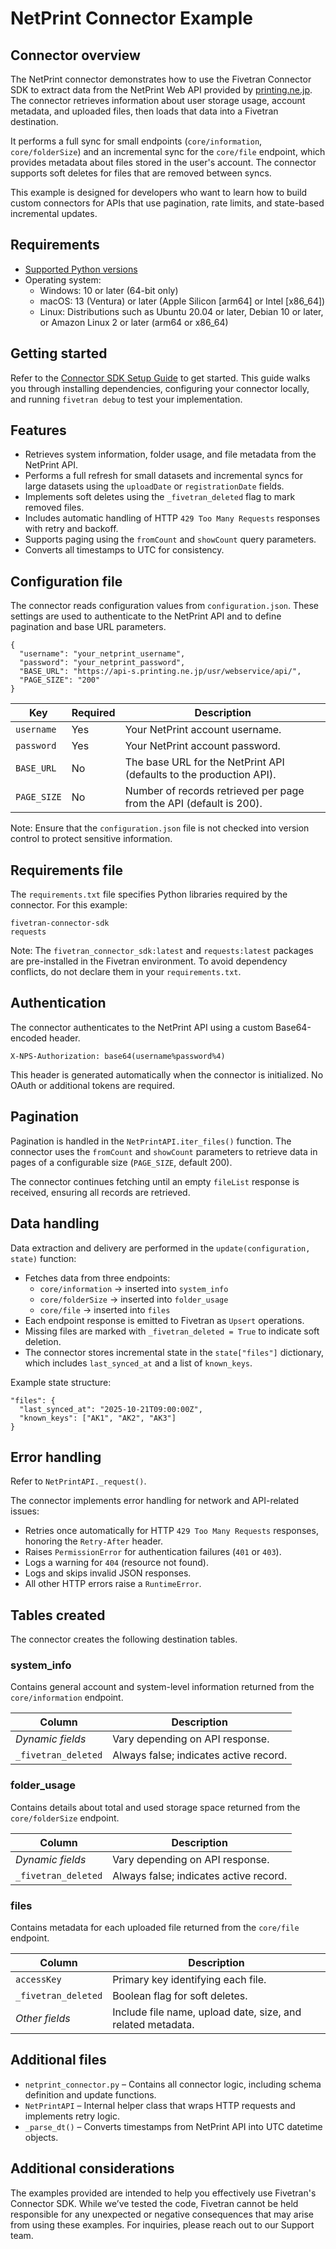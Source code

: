 # NetPrint Connector Example

## Connector overview
The NetPrint connector demonstrates how to use the Fivetran Connector SDK to extract data from the NetPrint Web API provided by [printing.ne.jp](https://printing.ne.jp). The connector retrieves information about user storage usage, account metadata, and uploaded files, then loads that data into a Fivetran destination.

It performs a full sync for small endpoints (`core/information`, `core/folderSize`) and an incremental sync for the `core/file` endpoint, which provides metadata about files stored in the user's account. The connector supports soft deletes for files that are removed between syncs.

This example is designed for developers who want to learn how to build custom connectors for APIs that use pagination, rate limits, and state-based incremental updates.

## Requirements
- [Supported Python versions](https://github.com/fivetran/fivetran_connector_sdk/blob/main/README.md#requirements)
- Operating system:
    - Windows: 10 or later (64-bit only)
    - macOS: 13 (Ventura) or later (Apple Silicon [arm64] or Intel [x86_64])
    - Linux: Distributions such as Ubuntu 20.04 or later, Debian 10 or later, or Amazon Linux 2 or later (arm64 or x86_64)

## Getting started
Refer to the [Connector SDK Setup Guide](https://fivetran.com/docs/connectors/connector-sdk/setup-guide) to get started. This guide walks you through installing dependencies, configuring your connector locally, and running `fivetran debug` to test your implementation.

## Features
- Retrieves system information, folder usage, and file metadata from the NetPrint API.
- Performs a full refresh for small datasets and incremental syncs for large datasets using the `uploadDate` or `registrationDate` fields.
- Implements soft deletes using the `_fivetran_deleted` flag to mark removed files.
- Includes automatic handling of HTTP `429 Too Many Requests` responses with retry and backoff.
- Supports paging using the `fromCount` and `showCount` query parameters.
- Converts all timestamps to UTC for consistency.

## Configuration file
The connector reads configuration values from `configuration.json`. These settings are used to authenticate to the NetPrint API and to define pagination and base URL parameters.

```
{
  "username": "your_netprint_username",
  "password": "your_netprint_password",
  "BASE_URL": "https://api-s.printing.ne.jp/usr/webservice/api/",
  "PAGE_SIZE": "200"
}
```

| Key | Required | Description |
|-----|-----------|-------------|
| `username` | Yes | Your NetPrint account username. |
| `password` | Yes | Your NetPrint account password. |
| `BASE_URL` | No | The base URL for the NetPrint API (defaults to the production API). |
| `PAGE_SIZE` | No | Number of records retrieved per page from the API (default is 200). |

Note: Ensure that the `configuration.json` file is not checked into version control to protect sensitive information.

## Requirements file
The `requirements.txt` file specifies Python libraries required by the connector. For this example:

```
fivetran-connector-sdk
requests
```

Note: The `fivetran_connector_sdk:latest` and `requests:latest` packages are pre-installed in the Fivetran environment. To avoid dependency conflicts, do not declare them in your `requirements.txt`.

## Authentication
The connector authenticates to the NetPrint API using a custom Base64-encoded header.

```
X-NPS-Authorization: base64(username%password%4)
```

This header is generated automatically when the connector is initialized. No OAuth or additional tokens are required.

## Pagination
Pagination is handled in the `NetPrintAPI.iter_files()` function. The connector uses the `fromCount` and `showCount` parameters to retrieve data in pages of a configurable size (`PAGE_SIZE`, default 200).

The connector continues fetching until an empty `fileList` response is received, ensuring all records are retrieved.

## Data handling
Data extraction and delivery are performed in the `update(configuration, state)` function:
- Fetches data from three endpoints:
    - `core/information` → inserted into `system_info`
    - `core/folderSize` → inserted into `folder_usage`
    - `core/file` → inserted into `files`
- Each endpoint response is emitted to Fivetran as `Upsert` operations.
- Missing files are marked with `_fivetran_deleted = True` to indicate soft deletion.
- The connector stores incremental state in the `state["files"]` dictionary, which includes `last_synced_at` and a list of `known_keys`.

Example state structure:
```
"files": {
  "last_synced_at": "2025-10-21T09:00:00Z",
  "known_keys": ["AK1", "AK2", "AK3"]
}
```

## Error handling
Refer to `NetPrintAPI._request()`.

The connector implements error handling for network and API-related issues:
- Retries once automatically for HTTP `429 Too Many Requests` responses, honoring the `Retry-After` header.
- Raises `PermissionError` for authentication failures (`401` or `403`).
- Logs a warning for `404` (resource not found).
- Logs and skips invalid JSON responses.
- All other HTTP errors raise a `RuntimeError`.

## Tables created
The connector creates the following destination tables.

### system_info
Contains general account and system-level information returned from the `core/information` endpoint.

| Column | Description |
|--------|-------------|
| *Dynamic fields* | Vary depending on API response. |
| `_fivetran_deleted` | Always false; indicates active record. |

### folder_usage
Contains details about total and used storage space returned from the `core/folderSize` endpoint.

| Column | Description |
|--------|-------------|
| *Dynamic fields* | Vary depending on API response. |
| `_fivetran_deleted` | Always false; indicates active record. |

### files
Contains metadata for each uploaded file returned from the `core/file` endpoint.

| Column | Description |
|--------|-------------|
| `accessKey` | Primary key identifying each file. |
| `_fivetran_deleted` | Boolean flag for soft deletes. |
| *Other fields* | Include file name, upload date, size, and related metadata. |

## Additional files
- `netprint_connector.py` – Contains all connector logic, including schema definition and update functions.
- `NetPrintAPI` – Internal helper class that wraps HTTP requests and implements retry logic.
- `_parse_dt()` – Converts timestamps from NetPrint API into UTC datetime objects.

## Additional considerations
The examples provided are intended to help you effectively use Fivetran's Connector SDK. While we’ve tested the code, Fivetran cannot be held responsible for any unexpected or negative consequences that may arise from using these examples. For inquiries, please reach out to our Support team.

